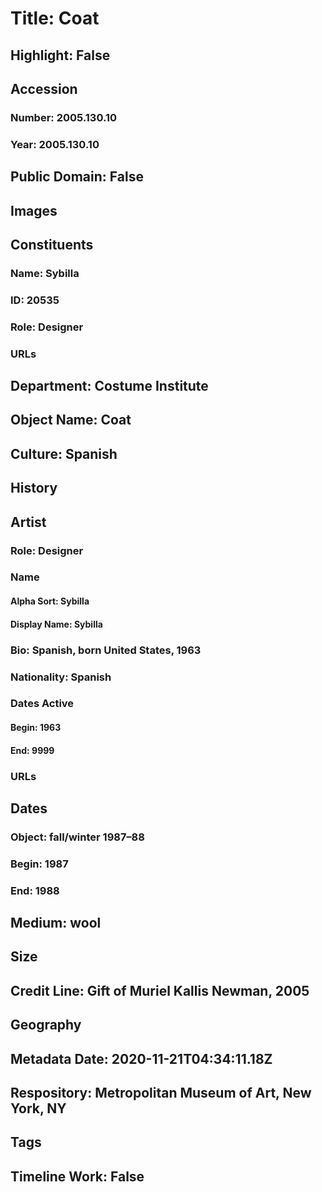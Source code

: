 # Title: Coat
## Highlight: False
## Accession
### Number: 2005.130.10
### Year: 2005.130.10
## Public Domain: False
## Images
## Constituents
### Name: Sybilla
### ID: 20535
### Role: Designer
### URLs
## Department: Costume Institute
## Object Name: Coat
## Culture: Spanish
## History
## Artist
### Role: Designer
### Name
#### Alpha Sort: Sybilla
#### Display Name: Sybilla
### Bio: Spanish, born United States, 1963
### Nationality: Spanish
### Dates Active
#### Begin: 1963
#### End: 9999
### URLs
## Dates
### Object: fall/winter 1987–88
### Begin: 1987
### End: 1988
## Medium: wool
## Size
## Credit Line: Gift of Muriel Kallis Newman, 2005
## Geography
## Metadata Date: 2020-11-21T04:34:11.18Z
## Respository: Metropolitan Museum of Art, New York, NY
## Tags
## Timeline Work: False